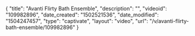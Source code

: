 {
    "title": "Avanti Flirty Bath Ensemble",
    "description": "",
    "videoid": "109982896",
    "date_created": "1502521536",
    "date_modified": "1504247457",
    "type": "captivate",
    "layout": "video",
    "url": "\/v\/avanti-flirty-bath-ensemble\/109982896"
}